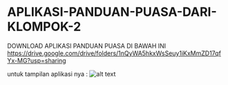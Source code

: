 # APLIKASI-PANDUAN-PUASA-DARI-KLOMPOK-2
DOWNLOAD APLIKASI PANDUAN PUASA DI BAWAH INI 
https://drive.google.com/drive/folders/1nQyWA5hkxWsSeuy1iKxMmZD17qfYx-MG?usp=sharing


untuk tampilan aplikasi nya :
![alt text](https://github.com/kelompok-02-jaya-jaya-jaya/APLIKASI-PANDUAN-PUASA-DARI-KLOMPOK-2/blob/main/Screenshot_2024-12-02-09-39-06-569_com.azhar.panduan_puasa.jpg,https://github.com/kelompok-02-jaya-jaya-jaya/APLIKASI-PANDUAN-PUASA-DARI-KLOMPOK-2/blob/main/Screenshot_2024-12-02-09-39-12-073_com.azhar.panduan_puasa.jpg?raw=true)
